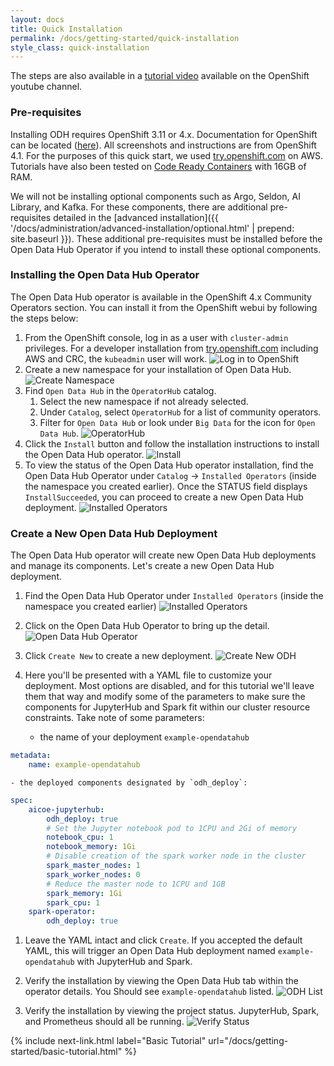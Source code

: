 ```yaml
---
layout: docs
title: Quick Installation
permalink: /docs/getting-started/quick-installation
style_class: quick-installation
---
```

The steps are also available in a <a class="external-link" href="https://www.youtube.com/watch?v=-T6ypF7LoKk&t=2s" target="_blank"><i class="fas fa-external-link-alt"></i>tutorial video</a> available on the OpenShift youtube channel.

### Pre-requisites

Installing ODH requires OpenShift 3.11 or 4.x. Documentation for OpenShift can be located ([here](https://docs.openshift.com/container-platform/4.1/welcome/index.html)).  All screenshots and instructions are from OpenShift 4.1.  For the purposes of this quick start, we used [try.openshift.com](https://try.openshift.com/) on AWS.  Tutorials have also been tested on [Code Ready Containers](https://code-ready.github.io/crc/) with 16GB of RAM.

We will not be installing optional components such as Argo, Seldon, AI Library, and Kafka.  For these components, there are additional pre-requisites detailed in the [advanced installation]({{ '/docs/administration/advanced-installation/optional.html' | prepend: site.baseurl }}).  These additional pre-requisites must be installed before the Open Data Hub Operator if you intend to install these optional components.

### Installing the Open Data Hub Operator

The Open Data Hub operator is available in the OpenShift 4.x Community Operators section. You can install it from the OpenShift webui by following the steps below:

1. From the OpenShift console, log in as a user with `cluster-admin` privileges.  For a developer installation from [try.openshift.com](https://try.openshift.com/) including AWS and CRC, the `kubeadmin` user will work.
![Log in to OpenShift]({{site.baseurl}}/assets/img/pages/docs/quick-installation/1-login.png "Log in to OpenShift")
1. Create a new namespace for your installation of Open Data Hub.
![Create Namespace]({{site.baseurl}}/assets/img/pages/docs/quick-installation/2-create-namespace.png "Create Namespace")
1. Find `Open Data Hub` in the `OperatorHub` catalog.
   1. Select the new namespace if not already selected.
   1. Under `Catalog`, select `OperatorHub` for a list of community operators.
   1. Filter for `Open Data Hub` or look under `Big Data` for the icon for `Open Data Hub`.
![OperatorHub]({{site.baseurl}}/assets/img/pages/docs/quick-installation/3-operator-hub.png "OperatorHub")
1. Click the `Install` button and follow the installation instructions to install the Open Data Hub operator.
![Install]({{site.baseurl}}/assets/img/pages/docs/quick-installation/4-install.png "Install")
1. To view the status of the Open Data Hub operator installation, find the Open Data Hub Operator under `Catalog` -> `Installed Operators` (inside the namespace you created earlier). Once the STATUS field displays `InstallSucceeded`, you can proceed to create a new Open Data Hub deployment.
![Installed Operators]({{site.baseurl}}/assets/img/pages/docs/quick-installation/5-installed-operators.png "Installed Operators")

### Create a New Open Data Hub Deployment

The Open Data Hub operator will create new Open Data Hub deployments and manage its components.  Let's create a new Open Data Hub deployment.

1. Find the Open Data Hub Operator under `Installed Operators` (inside the namespace you created earlier)
![Installed Operators]({{site.baseurl}}/assets/img/pages/docs/quick-installation/5-installed-operators.png "Installed Operators")

1. Click on the Open Data Hub Operator to bring up the detail.
![Open Data Hub Operator]({{site.baseurl}}/assets/img/pages/docs/quick-installation/6-odh-operator.png "Open Data Hub Operator")

1. Click `Create New` to create a new deployment.
![Create New ODH]({{site.baseurl}}/assets/img/pages/docs/quick-installation/7-new-deployment.png "Create New ODH")

1. Here you'll be presented with a YAML file to customize your deployment.  Most options are disabled, and for this tutorial we'll leave them that way and modify some of the parameters to make sure the components for JupyterHub and Spark fit within our cluster resource constraints.  Take note of some parameters:
    - the name of your deployment `example-opendatahub`
```yaml
metadata:
    name: example-opendatahub
```
    - the deployed components designated by `odh_deploy`:
```yaml
spec:
    aicoe-jupyterhub:
        odh_deploy: true
        # Set the Jupyter notebook pod to 1CPU and 2Gi of memory
        notebook_cpu: 1
        notebook_memory: 1Gi
        # Disable creation of the spark worker node in the cluster
        spark_master_nodes: 1
        spark_worker_nodes: 0
        # Reduce the master node to 1CPU and 1GB 
        spark_memory: 1Gi
        spark_cpu: 1
    spark-operator:
        odh_deploy: true
```

1. Leave the YAML intact and click `Create`.  If you accepted the default YAML, this will trigger an Open Data Hub deployment named `example-opendatahub` with JupyterHub and Spark.

1. Verify the installation by viewing the Open Data Hub tab within the operator details.  You Should see `example-opendatahub` listed.
![ODH List]({{site.baseurl}}/assets/img/pages/docs/quick-installation/8-odh-list.png "ODH List")

1. Verify the installation by viewing the project status.  JupyterHub, Spark, and Prometheus should all be running.
![Verify Status]({{site.baseurl}}/assets/img/pages/docs/quick-installation/9-verify-pods.png "Verify Status")

{% include next-link.html label="Basic Tutorial" url="/docs/getting-started/basic-tutorial.html" %}
